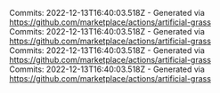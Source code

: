 Commits: 2022-12-13T16:40:03.518Z - Generated via https://github.com/marketplace/actions/artificial-grass
<br>
Commits: 2022-12-13T16:40:03.518Z - Generated via https://github.com/marketplace/actions/artificial-grass
<br>
Commits: 2022-12-13T16:40:03.518Z - Generated via https://github.com/marketplace/actions/artificial-grass
<br>
Commits: 2022-12-13T16:40:03.518Z - Generated via https://github.com/marketplace/actions/artificial-grass
<br>
